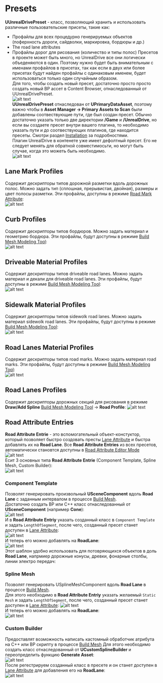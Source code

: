 # Presets

**UUnrealDrivePreset** - класс, позволяющий хранить и использовать различные пользовательские присеты, такие как:
  - Профайлы для всех процедурно генерируемых объектов (поферхность дороги, сайдволки, маркировка, бордюры и др.)
  - The road lane attributes
  - Профайлы дорог для рисования (количество и типы полос) 
Пресетов в проекте может быть много, но UnrealDrive все они логически объеденяются в один. Поэтому нужно будет быть внимательным с именами профайлов в присетах, так как если в двух или более присетах будут найден профайлы с одинаковым именем, будет использоваться только один случайным образом.  
Для того, чтобы создать новый пресет, достаточно просто просто создать новый BP ассет в Content Browser, отнаследованный от UUnrealDrivePreset.  
![alt text](img/create-preset.gif)  
**UUnrealDrivePreset** отнаследован от **UPrimaryDataAsset**, поэтому важно чтобы в  **Asset Manager -> Primary Assets to Scan** были добавлены соотвествующие пути, где был создан пресет. Обычно достаточно указать только две директории **/Game** и **/UnrealDrive**, но если вы создаете пресет внутри вашего плагина, то необходимо указать пути и до соотвествующих плагинов, где находится пресеты. Смотри раздел [Installation](Installation.md) за подробностями.  
Плагин UnrealDrive в контенете уже имеет дефолтный пресет. Его не следует менять для обратной совместимосьти, но могут быть случае, когда это можеть быть необходимо.  
![alt text](img/default-preset.png)  

## Lane Mark Profiles
Содержит дескрипторы типов дорожной разметки вдоль дорожных полос. Можно задать тип (сплошная, прерывистая, двойная), размеры и цвет полосы разметки. Эти профайлы, доступны в режиме [Road Mark Attribute](EditorModes.md#road-mark-attribute):   
![alt text](img/preset-mark.png)  

## Curb Profiles
Содержит дескрипторы типов бордюров. Можно задать материал и геометрию бордюра. Эти профайлы, будут доступны в режиме [Build Mesh Modeling Tool](ProcedureGenerationTool.md):  
![alt text](img/preset-curb.png)

## Driveable Material Profiles
Содержит дескрипторы типов driveable road lanes. Можно задать материал и декали для driveable road lanes. Эти профайлы, будут доступны в режиме [Build Mesh Modeling Tool](ProcedureGenerationTool.md):  
![alt text](img/preset-driveable.png)

## Sidewalk Material Profiles
Содержит дескрипторы типов sidewolk road lanes. Можно задать материал sidewolk road lanes. Эти профайлы, будут доступны в режиме [Build Mesh Modeling Tool](ProcedureGenerationTool.md):  
![alt text](img/preset-sidewolk.png)

## Road Lanes Material Profiles
Содержит дескрипторы типов road marks. Можно задать материал road marks. Эти профайлы, будут доступны в режиме [Build Mesh Modeling Tool](ProcedureGenerationTool.md):  
![alt text](img/preset-mark-mat.png)

## Road Lanes Profiles
Содержит дескрипторы дорожных секций для рисования в режиме **Draw/Add Spline** [Build Mesh Modeling Tool](DrawTool.md#lane-source) -> **Road Profile**: 
![alt text](img/preset-lanes.png)

## Road Attribute Entries
**Road Attribute Entrie** - это вспомогательный объект-констуктор, который позволяет быстро создовать престы [Lane Attribute](RoadModel.md#lane-attributes) и быстра добавлять их на **Road Lane**. Все **Road Attribute Entries** из всех пресетов, автоматически становтся доступны в [Road Attribute Editor Mode](EditorModes.md#attribute-modes)  
![alt text](img/preset-attributes.png)  
Есит 3 основных типа **Road Attribute Entrie** (Component Template, Spline Mesh, Custom Builder):  
![alt text](img/entry-type.png)  

### Component Template
Позволят генерировать произвольный **USceneComponent** вдоль **Road Lane** с заданным интервалом в процессе [Build Mesh](ProcedureGenerationTool.md).  
Достаточно создать BP или С++ класс отнаследованный от **USceneComponent** (например **Cone**):  
![alt text](img/entry-component.png)  
И в **Road Attribute Entriy** указать созданный класс  в ```Component Template``` и задать ```LengthOfSegment```, после чего, созданный пресет станет доступен в [Lane Attribute](RoadModel.md#lane-attributes):  
![alt text](img/entry-component2.png)  
И теперь его можно добавлять на **RoadLane**:  
![alt text](img/entry-component4.gif)  
Этот шаблон удобно использовать для потовряющихся объектов в доль **Road Lane**, напрмиер дорожные конусы, древки, фонарные столбы, линии электро передач:  

### Spline Mesh
Позволят генерировать USplineMeshComponent вдоль **Road Lane** в процессе [Build Mesh](ProcedureGenerationTool.md).  
Для этого необходимо в **Road Attribute Entriy** указать желаемый ```Static Mesh``` и задать ```LengthOfSegment```, после чего, созданный пресет станет доступен в [Lane Attribute](RoadModel.md#lane-attributes):
![alt text](img/entry-spline.png)  
И теперь его можно добавлять на **RoadLane**:  
![alt text](img/entry-spline2.gif)  

### Custom Builder
Предоставлят возможность написать кастомный обработчик атрибута на С++ или BP скрипту в процессе [Build Mesh](ProcedureGenerationTool.md) 
Для этого необходимо создать класс отнаследованный от **UCustomSplineBuilder** и переопределить функцию **Generate Asset**:  
![alt text](img/entry-custom.png)  
После регестрируем созданный класс в пресете и он станет доступен в [Lane Attribute](RoadModel.md#lane-attributes) для добавления его на **RoadLane**:  
![alt text](img/entry-custom2.png)  